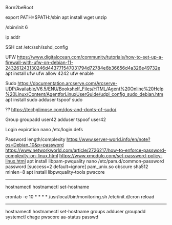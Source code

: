 Born2beRoot

export PATH=$PATH:/sbin
apt install wget unzip

/sbin/init 6

ip addr

SSH
cat /etc/ssh/sshd_config

UFW
https://www.digitalocean.com/community/tutorials/how-to-set-up-a-firewall-with-ufw-on-debian-11-243261243130246d443771547031794d72784e6b36656d4a326e49732e
apt install ufw
ufw allow 4242
ufw enable


Sudo
https://documentation.arcserve.com/Arcserve-UDP/Available/V6.5/ENU/Bookshelf_Files/HTML/Agent%20Online%20Help%20Linux/Content/AgentforLinuxUserGuide/udpl_config_sudo_debian.htm
apt install sudo
adduser tspoof sudo

?? https://techglimpse.com/dos-and-donts-of-sudo/


Group
groupadd user42
adduser tspoof user42


Login expiration
nano /etc/login.defs


Password length/complexity
https://www.server-world.info/en/note?os=Debian_10&p=password
https://www.networkworld.com/article/2726217/how-to-enforce-password-complexity-on-linux.html
https://www.xmodulo.com/set-password-policy-linux.html
apt install libpam-pwquality
nano /etc/pam.d/common-password
password [success=2 default=ignore] pam_unix.so obscure sha512 minlen=8
apt install libpwquality-tools
pwscore


-------------------------------------

hostnamectl
hostnamectl set-hostname


crontab -e
10 * * * * /usr/local/bin/monitoring.sh
/etc/init.d/cron reload


---------------------------------------



hostnamectl
hostnamectl set-hostname
groups
adduser
groupadd
systemctl
chage
pwscore
aa-status
passwd

